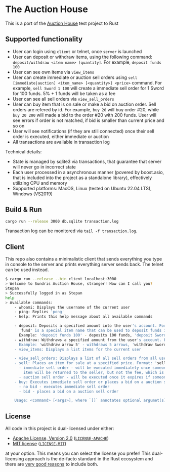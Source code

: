 # The Auction House

This is a port of the [Auction House](https://github.com/kinkard/auction-house-cpp) test project to Rust

## Supported functionality

- User can login using `client` or telnet, once `server` is launched
- User can deposit or withdraw items, using the following command: `deposit/withdraw <item name> [quantity]`. For example, `deposit funds 100`
- User can see own items via `view_items`
- User can create immediate or auction sell orders using `sell [immediate|auction] <item_name> [<quantity>] <price>` command. For example, `sell Sword 1 100` will create a immediate sell order for 1 Sword for 100 funds. 5% + 1 funds will be taken as a fee
- User can see all sell orders via `view_sell_orders`
- User can buy item that is on sale or make a bid on auction order. Sell orders are refered by id. For example, `buy 20` will buy order #20, while `buy 20 200` will made a bid to the order #20 with 200 funds. User will see errors if order is not matched, if bid is smaller than current price and so on
- User will see notifications (if they are still connected) once their sell order is executed, either immediate or auction
- All transactions are available in transaction log

Technical details:

- State is managed by sqlite3 via transactions, that guarantee that server will never go in incorrect state
- Each user processed in a asynchronous manner (povered by boost.asio, that is included into the project as a standalone library), effectively utilizing CPU and memory
- Supported platforms: MacOS, Linux (tested on Ubuntu 22.04 LTS), Windows (VS2019)

## Build & Run

```sh
cargo run --release 3000 db.sqlite transaction.log
```

Transaction log can be monitored via `tail -f transaction.log`.

## Client

This repo also contains a minimalistic client that sends everything you type in console to the server and prints everything server sends back. The telnet can be used instead.

```sh
$ cargo run --release --bin client localhost:3000
> Welcome to Sundris Auction House, stranger! How can I call you?
Stepan
> Successfully logged in as Stepan
help
> Available commands:
    - whoami: Displays the username of the current user
    - ping: Replies 'pong'
    - help: Prints this help message about all available commands

    - deposit: Deposits a specified amount into the user's account. Format: 'deposit <item name> [<quantity>]'.
      'fund' is a special item name that can be used to deposit funds into the user's account
      Example: 'deposit funds 100' - deposits 100 funds, 'deposit Sword' - deposits 1 Sword
    - withdraw: Withdraws a specified amount from the user's account. Format: 'withdraw <item name> [<quantity>]'
      Example: 'withdraw arrow 5' - withdraws 5 arrows, 'withdraw Sword' - withdraws 1 Sword
    - view_items: Displays a list items for the current user

    - view_sell_orders: Displays a list of all sell orders from all users
    - sell: Places an item for sale at a specified price. Format: 'sell [immediate|auction] <item_name> [<quantity>] <price>'
      - immediate sell order - will be executed immediately once someone buys it. Otherwise will expire in 5 minutes and
        item will be returned to the seller, but not the fee, which is `5% of the price + 1` funds
      - auction sell order - will be executed once it expires if someone placed a bid on it
    - buy: Executes immediate sell order or places a bid on a auction sell order. Format: 'buy <sell_order_id> [<bid>]'
      - no bid - executes immediate sell order
      - bid - places a bid on a auction sell order

    Usage: <command> [<args>], where `[]` annotates optional argumet(s)

```

## License

All code in this project is dual-licensed under either:

- [Apache License, Version 2.0](https://www.apache.org/licenses/LICENSE-2.0) ([`LICENSE-APACHE`](LICENSE-APACHE))
- [MIT license](https://opensource.org/licenses/MIT) ([`LICENSE-MIT`](LICENSE-MIT))

at your option.
This means you can select the license you prefer!
This dual-licensing approach is the de-facto standard in the Rust ecosystem and there are [very good reasons](https://github.com/bevyengine/bevy/issues/2373) to include both.
